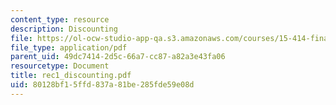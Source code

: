 ```yaml
---
content_type: resource
description: Discounting
file: https://ol-ocw-studio-app-qa.s3.amazonaws.com/courses/15-414-financial-management-summer-2003/80128bf15ffd837a81be285fde59e08d_rec1_discounting.pdf
file_type: application/pdf
parent_uid: 49dc7414-2d5c-66a7-cc87-a82a3e43fa06
resourcetype: Document
title: rec1_discounting.pdf
uid: 80128bf1-5ffd-837a-81be-285fde59e08d
---
```

